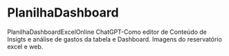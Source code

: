 # PlanilhaDashboard
PlanilhaDashboardExcelOnline
ChatGPT-Como editor de Conteúdo de Insigts e análise de gastos da tabela e Dashboard.
Imagens do reservatório excel e web.

